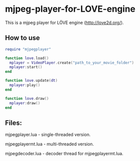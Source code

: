 mjpeg-player-for-LOVE-engine
============================

This is a mjpeg player for LÖVE engine (http://love2d.org/). 

How to use
------------

```lua
require "mjpegplayer"

function love.load()
  mplayer = VideoPlayer.create("path_to_your_movie_folder")
  mplayer:start()
end

function love.update(dt)
  mplayer:play()
end

function love.draw()
  mplayer:draw()
end
```


Files:
---------

mjpegplayer.lua - single-threaded version.

mjpegplayermt.lua - multi-threaded version.

mjpegdecoder.lua - decoder thread for mjpegplayermt.lua.
